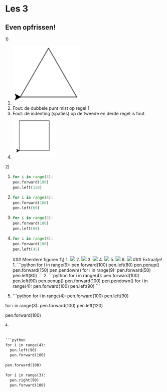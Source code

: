 # Les 3

## Even opfrissen!

1\)

1. ![](<../../../.gitbook/assets/image-20190415165611900 (2) (4) (1) (1) (3).png>)
2. Fout: de dubbele punt mist op regel 1.
3. Fout: de indenting (spaties) op de tweede en derde regel is fout.
4. ![](<../../../.gitbook/assets/les 3 1.4.PNG>)

2\)

1. ```python
   for i in range(3):
   pen.forward(100)
   pen.left(120)
   ```
2. ```python
   for i in range(6):
   pen.forward(100)
   pen.left(60)
   ```
3. ```python
   for i in range(3):
   pen.forward(100)
   pen.left(60)
   ```
4.  ```python
    for i in range(8):
    pen.forward(100)
    pen.left(45)
    ```

    \### Meerdere figuren 1\\) 1. ![](../../../.gitbook/assets/image-20190415170548304.png) 2. ![](<../../../.gitbook/assets/image-20190415171210673 (1) (2) (2) (2) (2) (2) (2) (2) (2).png>) 3. ![](<../../../.gitbook/assets/image-20190415171156881 (2) (2) (2) (2) (2) (2) (2) (2).png>) 4. ![](../../../.gitbook/assets/image-20190415171117482.png) 5. ![](../../../.gitbook/assets/image-20190415171030510.png) 6. ![](../../../.gitbook/assets/image-20190415171304634.png) ### Extraatje! 1. \`\`\`python for i in range(9): pen.forward(100) pen.left(80) pen.penup() pen.forward(150) pen.pendown() for i in range(9): pen.forward(50) pen.left(80) \`\`\` 2. \`\`\`python for i in range(4): pen.forward(100) pen.left(90) pen.penup() pen.forward(100) pen.pendown() for i in range(4): pen.forward(100) pen.left(90) \`\`\`
5. \`\`\`python for i in range(4): pen.forward(100) pen.left(90)

for i in range(3): pen.forward(100) pen.left(120)

pen.forward(100)

````
4. 


```python
for i in range(4):
  pen.left(90)
  pen.forward(100)

pen.forward(100)

for i in range(3):
  pen.right(90)
  pen.forward(100)
````
